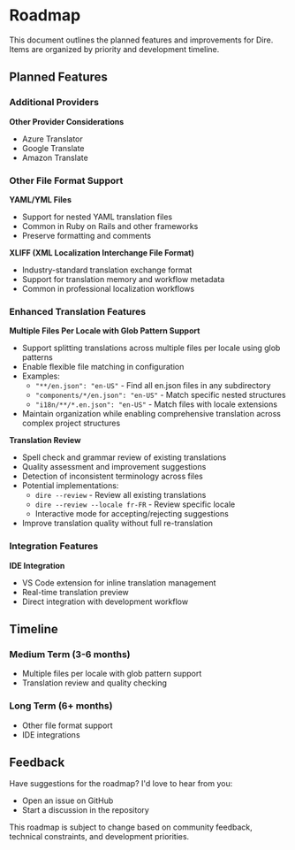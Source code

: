 # Roadmap

This document outlines the planned features and improvements for Dire. Items are organized by priority and development timeline.

## Planned Features

### Additional Providers

**Other Provider Considerations**

- Azure Translator
- Google Translate
- Amazon Translate

### Other File Format Support

**YAML/YML Files**

- Support for nested YAML translation files
- Common in Ruby on Rails and other frameworks
- Preserve formatting and comments

**XLIFF (XML Localization Interchange File Format)**

- Industry-standard translation exchange format
- Support for translation memory and workflow metadata
- Common in professional localization workflows

### Enhanced Translation Features

**Multiple Files Per Locale with Glob Pattern Support**

- Support splitting translations across multiple files per locale using glob patterns
- Enable flexible file matching in configuration
- Examples:
  - `"**/en.json": "en-US"` - Find all en.json files in any subdirectory
  - `"components/*/en.json": "en-US"` - Match specific nested structures
  - `"i18n/**/*.en.json": "en-US"` - Match files with locale extensions
- Maintain organization while enabling comprehensive translation across complex project structures

**Translation Review**

- Spell check and grammar review of existing translations
- Quality assessment and improvement suggestions
- Detection of inconsistent terminology across files
- Potential implementations:
  - `dire --review` - Review all existing translations
  - `dire --review --locale fr-FR` - Review specific locale
  - Interactive mode for accepting/rejecting suggestions
- Improve translation quality without full re-translation

### Integration Features

**IDE Integration**

- VS Code extension for inline translation management
- Real-time translation preview
- Direct integration with development workflow

## Timeline

### Medium Term (3-6 months)

- Multiple files per locale with glob pattern support
- Translation review and quality checking

### Long Term (6+ months)

- Other file format support
- IDE integrations

## Feedback

Have suggestions for the roadmap? I'd love to hear from you:

- Open an issue on GitHub
- Start a discussion in the repository

This roadmap is subject to change based on community feedback, technical constraints, and development priorities.
